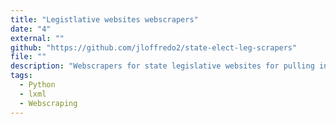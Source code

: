 ```yaml
---
title: "Legistlative websites webscrapers"
date: "4"
external: ""
github: "https://github.com/jloffredo2/state-elect-leg-scrapers"
file: ""
description: "Webscrapers for state legislative websites for pulling information of bills relating to election policies. Work under the election lab at MIT as an Undergraduate Researcher"
tags:
  - Python
  - lxml
  - Webscraping
---
```

